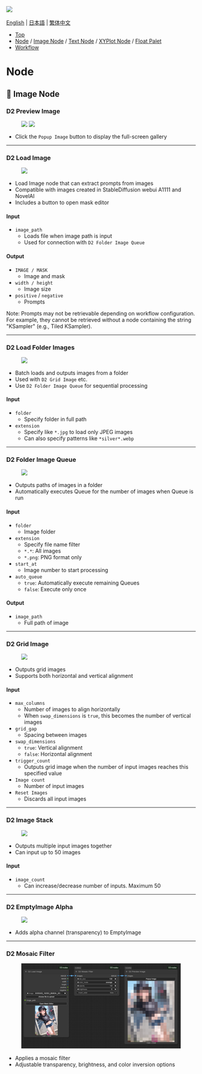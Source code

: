 <img src="../img/title.jpg" style="max-width:100%">



<a href="../en/index.md">English</a> | <a href="../ja/index.md">日本語</a> | <a href="../zh/index.md">繁体中文</a>

- <a href="index.md">Top</a>
- <a href="node.md">Node</a> / <a href="node_image.md">Image Node</a> / <a href="node_text.md">Text Node</a> / <a href="node_xy.md">XYPlot Node</a> / <a href="node_float.md">Float Palet</a>
- <a href="workflow.md">Workflow</a>



# Node

## :tomato: Image Node


### D2 Preview Image

<figure>
<img src="../img/preview_image_1.png">
<img src="../img/preview_image_2.png">
</figure>

- Click the `Popup Image` button to display the full-screen gallery

---

### D2 Load Image

<figure>
<img src="../img/load_image.png">
</figure>

- Load Image node that can extract prompts from images
- Compatible with images created in StableDiffusion webui A1111 and NovelAI
- Includes a button to open mask editor

#### Input

- `image_path`
  - Loads file when image path is input
  - Used for connection with `D2 Folder Image Queue`

#### Output

- `IMAGE / MASK`
    - Image and mask
- `width / height`
    - Image size
- `positive` / `negative`
    - Prompts

Note: Prompts may not be retrievable depending on workflow configuration. For example, they cannot be retrieved without a node containing the string "KSampler" (e.g., Tiled KSampler).

---

### D2 Load Folder Images

<figure>
<img src="../img/load_folder_images.png">
</figure>

- Batch loads and outputs images from a folder
- Used with `D2 Grid Image` etc.
- Use `D2 Folder Image Queue` for sequential processing

#### Input

- `folder`
  - Specify folder in full path
- `extension`
  - Specify like `*.jpg` to load only JPEG images
  - Can also specify patterns like `*silver*.webp`

---

### D2 Folder Image Queue

<figure>
<img src="../img/folder_image_queue_2.png">
</figure>

- Outputs paths of images in a folder
- Automatically executes Queue for the number of images when Queue is run

#### Input

- `folder`
  - Image folder
- `extension`
  - Specify file name filter
  - `*.*`: All images
  - `*.png`: PNG format only
- `start_at`
  - Image number to start processing
- `auto_queue`
  - `true`: Automatically execute remaining Queues
  - `false`: Execute only once

#### Output

- `image_path`
  - Full path of image

---

### D2 Grid Image

<figure>
<img src="../img/grid_image.png">
</figure>

- Outputs grid images
- Supports both horizontal and vertical alignment

#### Input

- `max_columns`
  - Number of images to align horizontally
  - When `swap_dimensions` is `true`, this becomes the number of vertical images
- `grid_gap`
  - Spacing between images
- `swap_dimensions`
  - `true`: Vertical alignment
  - `false`: Horizontal alignment
- `trigger_count`
  - Outputs grid image when the number of input images reaches this specified value
- `Image count`
  - Number of input images
- `Reset Images`
  - Discards all input images

---

### D2 Image Stack

<figure>
<img src="../img/image_stack.png">
</figure>

- Outputs multiple input images together
- Can input up to 50 images

#### Input

- `image_count`
  - Can increase/decrease number of inputs. Maximum 50

---

### D2 EmptyImage Alpha

<figure>
<img src="../img/empty_image_alpha.png">
</figure>

- Adds alpha channel (transparency) to EmptyImage


---


### D2 Mosaic Filter

<figure>
<img src="../img/mosaic.png">
</figure>

- Applies a mosaic filter
- Adjustable transparency, brightness, and color inversion options

